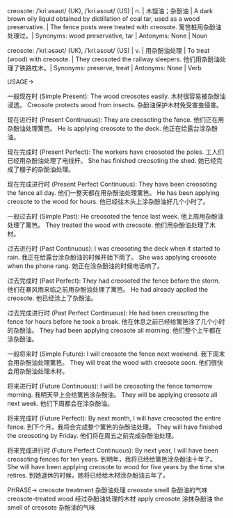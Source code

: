 creosote: /ˈkriːəsəʊt/ (UK), /ˈkriːəsoʊt/ (US) | n. | 木馏油；杂酚油 | A dark brown oily liquid obtained by distillation of coal tar, used as a wood preservative. | The fence posts were treated with creosote.  篱笆桩用杂酚油处理过。| Synonyms: wood preservative, tar | Antonyms: None | Noun

creosote: /ˈkriːəsəʊt/ (UK), /ˈkriːəsoʊt/ (US) | v. | 用杂酚油处理 | To treat (wood) with creosote. | They creosoted the railway sleepers. 他们用杂酚油处理了铁路枕木。| Synonyms: preserve, treat | Antonyms: None | Verb


USAGE->

一般现在时 (Simple Present):
The wood creosotes easily. 木材很容易被杂酚油浸透。
Creosote protects wood from insects. 杂酚油保护木材免受害虫侵害。

现在进行时 (Present Continuous):
They are creosoting the fence. 他们正在用杂酚油处理篱笆。
He is applying creosote to the deck. 他正在给露台涂杂酚油。

现在完成时 (Present Perfect):
The workers have creosoted the poles. 工人们已经用杂酚油处理了电线杆。
She has finished creosoting the shed. 她已经完成了棚子的杂酚油处理。

现在完成进行时 (Present Perfect Continuous):
They have been creosoting the fence all day.  他们一整天都在用杂酚油处理篱笆。
He has been applying creosote to the wood for hours. 他已经往木头上涂杂酚油好几个小时了。

一般过去时 (Simple Past):
He creosoted the fence last week. 他上周用杂酚油处理了篱笆。
They treated the wood with creosote.  他们用杂酚油处理了木材。


过去进行时 (Past Continuous):
I was creosoting the deck when it started to rain. 我正在给露台涂杂酚油的时候开始下雨了。
She was applying creosote when the phone rang.  她正在涂杂酚油的时候电话响了。

过去完成时 (Past Perfect):
They had creosoted the fence before the storm.  他们在暴风雨来临之前用杂酚油处理了篱笆。
He had already applied the creosote. 他已经涂上了杂酚油。

过去完成进行时 (Past Perfect Continuous):
He had been creosoting the fence for hours before he took a break. 他在休息之前已经给篱笆涂了几个小时的杂酚油。
They had been applying creosote all morning. 他们整个上午都在涂杂酚油。

一般将来时 (Simple Future):
I will creosote the fence next weekend. 我下周末会用杂酚油处理篱笆。
They will treat the wood with creosote soon. 他们很快会用杂酚油处理木材。

将来进行时 (Future Continuous):
I will be creosoting the fence tomorrow morning.  我明天早上会给篱笆涂杂酚油。
They will be applying creosote all next week. 他们下周都会在涂杂酚油。

将来完成时 (Future Perfect):
By next month, I will have creosoted the entire fence.  到下个月，我将会完成整个篱笆的杂酚油处理。
They will have finished the creosoting by Friday. 他们将在周五之前完成杂酚油处理。


将来完成进行时 (Future Perfect Continuous):
By next year, I will have been creosoting fences for ten years. 到明年，我将已经给篱笆涂杂酚油十年了。
She will have been applying creosote to wood for five years by the time she retires. 到她退休的时候，她将已经给木材涂杂酚油五年了。


PHRASE->
creosote treatment 杂酚油处理
creosote smell 杂酚油的气味
creosote-treated wood 经过杂酚油处理的木材
apply creosote 涂抹杂酚油
the smell of creosote 杂酚油的气味
